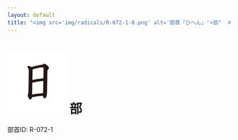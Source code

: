 ```yaml
---
layout: default
title: "<img src='img/radicals/R-072-1-0.png' alt='部首「ひへん」'>部"  # glyphをタイトルに使用
---
```


# <img src='img/radicals/R-072-1-0.png' alt='部首「ひへん」'>部
部首ID: R-072-1
